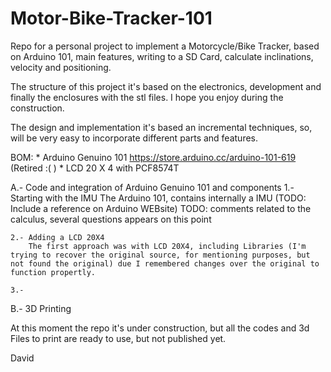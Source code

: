 # Motor-Bike-Tracker-101
Repo for a personal project to implement a Motorcycle/Bike Tracker, based on Arduino 101, main features, writing to a SD Card, calculate inclinations, velocity and positioning.

The structure of this project it's based on the electronics, development and finally the enclosures with the stl files.
I hope you enjoy during the construction.

The design and implementation it's based an incremental techniques, so, will be very easy to incorporate different parts and features.

BOM:
    * Arduino Genuino 101 https://store.arduino.cc/arduino-101-619 (Retired :( )
    * LCD 20 X 4 with PCF8574T
    
A.- Code and integration of Arduino Genuino 101 and components
    1.- Starting with the IMU
        The Arduino 101, contains internally a IMU (TODO: Include a reference on Arduino WEBsite)
        TODO: comments related to the calculus, several questions appears on this point
        
    2.- Adding a LCD 20X4
        The first approach was with LCD 20X4, including Libraries (I'm trying to recover the original source, for mentioning purposes, but not found the original) due I remembered changes over the original to function propertly.
    
    3.- 
B.- 3D Printing 

At this moment the repo it's under construction, but all the codes and 3d Files to print are ready to use, but not published yet.

David
